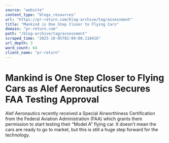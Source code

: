 ```yaml
---
source: "website"
content_type: "blogs_resources"
url: "https://pr-return.com/blog-archive/tag/assessment"
title: "Mankind is One Step Closer to Flying Cars"
domain: "pr-return.com"
path: "/blog-archive/tag/assessment"
scraped_time: "2025-10-05T02:09:00.118416"
url_depth: 3
word_count: 64
client_name: "pr-return"
---
```


# Mankind is One Step Closer to Flying Cars as Alef Aeronautics Secures FAA Testing Approval

Alef Aeronautics recently received a Special Airworthiness Certification from the Federal Aviation Administration (FAA) which grants them permission to start testing their “Model A” flying car. It doesn’t mean the cars are ready to go to market, but this is still a huge step forward for the technology.
